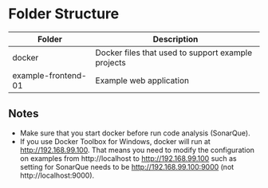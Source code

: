 # Folder Structure
Folder | Description
------------ | -------------
docker | Docker files that used to support example projects
example-frontend-01 | Example web application
## Notes
- Make sure that you start docker before run code analysis (SonarQue).
- If you use Docker Toolbox for Windows, docker will run at http://192.168.99.100. That means you need to modify the configuration on examples from http://localhost to http://192.168.99.100 such as setting for SonarQue needs to be http://192.168.99.100:9000 (not http://localhost:9000).
